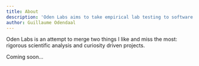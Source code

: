 ```yaml
---
title: About
description: 'Oden Labs aims to take empirical lab testing to software where results are reproducible and questions stem from everyday questions rife with speculation.'
author: Guillaume Odendaal
---
```


Oden Labs is an attempt to merge two things I like and miss the most: rigorous scientific analysis and curiosity driven projects.

Coming soon...